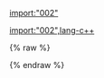 [import:"002"](main.py)

[import:"002",lang-c++](main.cpp)

{% raw %}
<div id="disqus_thread"/>
{% endraw %}